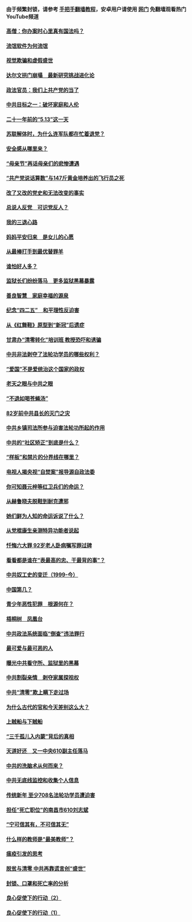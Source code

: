 #### 由于频繁封锁，请参考 [手把手翻墙教程](https://github.com/gfw-breaker/guides/wiki/)，安卓用户请使用 [网门](https://github.com/gfw-breaker/nogfw/blob/master/dl.md?t=06072201) 免翻墙观看热门YouTube频道 

#### [高僧：你办案时心里真有国法吗？](../pages/19/426530.md?t=06072201) 

#### [流氓软件为何流氓](../pages/19/426531.md?t=06072201) 

#### [视觉欺骗和虚假盛世](../pages/19/426443.md?t=06072201) 

#### [达尔文拱门崩塌　最新研究挑战进化论](../pages/19/426009.md?t=06072201) 

#### [政法官员：我们上共产党的当了](../pages/19/425351.md?t=06072201) 

#### [中共目标之一：破坏家庭和人伦](../pages/19/424454.md?t=06072201) 

#### [二十一年前的“5.13”这一天](../pages/19/424814.md?t=06072201) 

#### [苏联解体时，为什么连军队都在忙着退党？](../pages/19/424335.md?t=06072201) 

#### [安全感从哪里来？](../pages/19/424336.md?t=06072201) 

#### [“母亲节”再话母亲们的悲惨遭遇](../pages/19/424234.md?t=06072201) 

#### [“共产党说话算数”与147斤黄金培养出的飞行员之死](../pages/19/424115.md?t=06072201) 

#### [改了又改的党史和无法改变的事实](../pages/19/424037.md?t=06072201) 

#### [总说人反党　可识党反人？](../pages/19/423820.md?t=06072201) 

#### [我的三退心路](../pages/19/423876.md?t=06072201) 

#### [妈妈平安归来　是女儿的心愿](../pages/19/423947.md?t=06072201) 

#### [从最棒打手到最优替罪羊](../pages/19/423819.md?t=06072201) 

#### [谁怕好人多？](../pages/19/423774.md?t=06072201) 

#### [监狱长们纷纷落马　更多监狱黑幕暴露](../pages/19/423787.md?t=06072201) 

#### [善良智慧　家庭幸福的源泉](../pages/19/423632.md?t=06072201) 

#### [纪念“四二五”　和平理性反迫害](../pages/19/423660.md?t=06072201) 

#### [从《红舞鞋》原型到“新冠”后遗症](../pages/19/423509.md?t=06072201) 

#### [甘肃办“清零转化”培训班 教授恐吓和诱骗](../pages/19/423498.md?t=06072201) 

#### [中共非法剥夺了法轮功学员的哪些权利？](../pages/19/423392.md?t=06072201) 

#### [“爱国”不是爱统治这个国家的政权](../pages/19/423029.md?t=06072201) 

#### [老天之眼与中共之眼](../pages/19/423378.md?t=06072201) 

#### [“不退如喝苍蝇汤”](../pages/19/423287.md?t=06072201) 

#### [82岁前中共县长的灭门之灾](../pages/19/423055.md?t=06072201) 

#### [中共乡镇司法所参与迫害法轮功所起的作用](../pages/19/423064.md?t=06072201) 

#### [中共的“社区矫正”到底是什么？](../pages/19/422870.md?t=06072201) 

#### [“样板”和禁片的分界线在哪里？](../pages/19/422704.md?t=06072201) 

#### [电视人揭央视“自焚案”报导源自政法委](../pages/19/422770.md?t=06072201) 

#### [你可知聂元梓等红卫兵们的命运？](../pages/19/422848.md?t=06072201) 

#### [从赫鲁晓夫脱鞋到耐克遭邪](../pages/19/422826.md?t=06072201) 

#### [她们鲜为人知的命运诉说了什么？](../pages/19/422754.md?t=06072201) 

#### [从党棍康生亲测特异功能者说起](../pages/19/422657.md?t=06072201) 

#### [忏悔六大罪 92岁老人卧病嘱写罪过碑](../pages/19/422750.md?t=06072201) 

#### [看看都是谁在“表最高的忠、干最背的事”？](../pages/19/422703.md?t=06072201) 

#### [中共奴工史的变迁（1999-今）](../pages/19/422656.md?t=06072201) 

#### [中国第几？](../pages/19/422496.md?t=06072201) 

#### [青少年恶性犯罪　根源何在？](../pages/19/422449.md?t=06072201) 

#### [梧桐树　凤凰台](../pages/19/422442.md?t=06072201) 

#### [中共政法系统面临“倒查”违法罪行](../pages/19/422497.md?t=06072201) 

#### [最可爱与最可恶的人](../pages/19/422448.md?t=06072201) 

#### [曝光中共看守所、监狱里的黑幕](../pages/19/422390.md?t=06072201) 

#### [中共割裂亲情　剥夺家属探视权](../pages/19/422364.md?t=06072201) 

#### [中共“清零”欺上瞒下走过场](../pages/19/422306.md?t=06072201) 

#### [为什么古代的官和今天差别这么大？](../pages/19/422228.md?t=06072201) 

#### [上贼船与下贼船](../pages/19/422276.md?t=06072201) 

#### [“三千孤儿入内蒙”背后的真相](../pages/19/422229.md?t=06072201) 

#### [天道好还　又一中央610副主任落马](../pages/19/422155.md?t=06072201) 

#### [中共的洗脑术从何而来？](../pages/19/422154.md?t=06072201) 

#### [中共无底线监控和收集个人信息](../pages/19/422039.md?t=06072201) 

#### [传统新年 至少708名法轮功学员遭迫害](../pages/19/421946.md?t=06072201) 

#### [担任“死亡职位”的南昌市610刘志斌](../pages/19/421957.md?t=06072201) 

#### [“宁可信其有，不可信其无”](../pages/19/421691.md?t=06072201) 

#### [什么样的教师是“最美教师”？](../pages/19/421755.md?t=06072201) 

#### [瘟疫引发的思考](../pages/19/421594.md?t=06072201) 

#### [脱贫与清零 中共再靠谎言创“盛世”](../pages/19/421590.md?t=06072201) 

#### [封锁、口罩和死亡率的分析](../pages/19/421495.md?t=06072201) 

#### [良心促使下的行动（2）](../pages/19/421361.md?t=06072201) 

#### [良心促使下的行动（1）](../pages/19/421302.md?t=06072201) 

